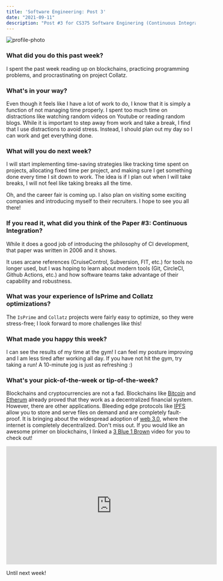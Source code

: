 ```yaml
---
title: 'Software Engineering: Post 3'
date: "2021-09-11"
description: "Post #3 for CS375 Software Enginering (Continuous Integration)"
---
```

![profile-photo](./potrait.jpg)

### What did you do this past week?
I spent the past week reading up on blockchains, practicing programming problems, and procrastinating on 
project Collatz.

### What's in your way?
Even though it feels like I have a lot of work to do, I know that it is simply a function of not managing time properly.
I spent too much time on distractions like watching random videos on Youtube or reading random blogs. While it is 
important to step away from work and take a break, I find that I use distractions to avoid stress. Instead,
I should plan out my day so I can work and get everything done.

### What will you do next week?
I will start implementing time-saving strategies like tracking time spent on projects, allocating fixed time per project, 
and making sure I get something done every time I sit down to work. The idea is if I plan out when I will take breaks, 
I will not feel like taking breaks all the time.

Oh, and the career fair is coming up. I also plan on visiting some exciting companies and introducing myself 
to their recruiters. I hope to see you all there!

### If you read it, what did you think of the Paper #3: Continuous Integration?
While it does a good job of introducing the philosophy of CI development, that paper was written in 2006 and it shows.

It uses arcane references (CruiseControl, Subversion, FIT, etc.) for tools no longer used, but I was hoping to learn 
about modern tools (Git, CircleCI, Github Actions, etc.) and how software teams take advantage of 
their capability and robustness.

### What was your experience of IsPrime and Collatz optimizations?
The `IsPrime` and `Collatz` projects were fairly easy to optimize, so they were stress-free; 
I look forward to more challenges like this!

### What made you happy this week?
I can see the results of my time at the gym! I can feel my posture improving and I am less tired after working all day.
If you have not hit the gym, try taking a run! A 10-minute jog is just as refreshing :)

### What's your pick-of-the-week or tip-of-the-week?
Blockchains and cryptocurrencies are not a fad. Blockchains like [Bitcoin](https://bitcoin.org/en/) and 
[Etherum](https://ethereum.org/en/) already proved that they work as a decentralized financial system. 
However, there are other applications. Bleeding edge protocols like 
[IPFS](https://ipfs.io/) allow you to store and serve files on demand and are
completely fault-proof. It is bringing about the widespread adoption of 
[web 3.0](https://medium.com/fabric-ventures/what-is-web-3-0-why-it-matters-934eb07f3d2b), where the internet is 
completely decentralized. Don't miss out. If you would like an awesome primer on blockchains, I linked a 
[3 Blue 1 Brown](https://www.youtube.com/channel/UCYO_jab_esuFRV4b17AJtAw) video for you to check out!

<iframe width="560" height="315" src="https://www.youtube.com/embed/bBC-nXj3Ng4" title="3B1B Bitcoin video" 
frameborder="0"></iframe>

Until next week!